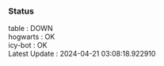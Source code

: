 ### Status


table : DOWN  
hogwarts : OK  
icy-bot : OK  
Latest Update : 2024-04-21 03:08:18.922910
